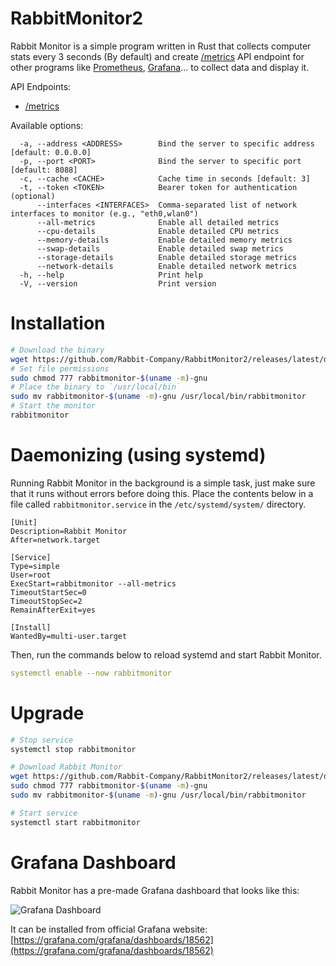 # RabbitMonitor2

Rabbit Monitor is a simple program written in Rust that collects computer stats every 3 seconds (By default) and create [/metrics](https://openmetrics.io/) API endpoint for other programs like [Prometheus](https://prometheus.io/), [Grafana](https://grafana.com/)... to collect data and display it.

API Endpoints:

- [/metrics](https://openmetrics.io/)

Available options:

```
  -a, --address <ADDRESS>        Bind the server to specific address [default: 0.0.0.0]
  -p, --port <PORT>              Bind the server to specific port [default: 8088]
  -c, --cache <CACHE>            Cache time in seconds [default: 3]
  -t, --token <TOKEN>            Bearer token for authentication (optional)
      --interfaces <INTERFACES>  Comma-separated list of network interfaces to monitor (e.g., "eth0,wlan0")
      --all-metrics              Enable all detailed metrics
      --cpu-details              Enable detailed CPU metrics
      --memory-details           Enable detailed memory metrics
      --swap-details             Enable detailed swap metrics
      --storage-details          Enable detailed storage metrics
      --network-details          Enable detailed network metrics
  -h, --help                     Print help
  -V, --version                  Print version
```

# Installation

```bash
# Download the binary
wget https://github.com/Rabbit-Company/RabbitMonitor2/releases/latest/download/rabbitmonitor-$(uname -m)-gnu
# Set file permissions
sudo chmod 777 rabbitmonitor-$(uname -m)-gnu
# Place the binary to `/usr/local/bin`
sudo mv rabbitmonitor-$(uname -m)-gnu /usr/local/bin/rabbitmonitor
# Start the monitor
rabbitmonitor
```

# Daemonizing (using systemd)

Running Rabbit Monitor in the background is a simple task, just make sure that it runs without errors before doing this. Place the contents below in a file called `rabbitmonitor.service` in the `/etc/systemd/system/` directory.

```service
[Unit]
Description=Rabbit Monitor
After=network.target

[Service]
Type=simple
User=root
ExecStart=rabbitmonitor --all-metrics
TimeoutStartSec=0
TimeoutStopSec=2
RemainAfterExit=yes

[Install]
WantedBy=multi-user.target
```

Then, run the commands below to reload systemd and start Rabbit Monitor.

```yml
systemctl enable --now rabbitmonitor
```

# Upgrade

```bash
# Stop service
systemctl stop rabbitmonitor

# Download Rabbit Monitor
wget https://github.com/Rabbit-Company/RabbitMonitor2/releases/latest/download/rabbitmonitor-$(uname -m)-gnu
sudo chmod 777 rabbitmonitor-$(uname -m)-gnu
sudo mv rabbitmonitor-$(uname -m)-gnu /usr/local/bin/rabbitmonitor

# Start service
systemctl start rabbitmonitor
```

# Grafana Dashboard

Rabbit Monitor has a pre-made Grafana dashboard that looks like this:

![Grafana Dashboard](https://raw.githubusercontent.com/Rabbit-Company/RabbitMonitor2/main/images/1.png)

It can be installed from official Grafana website: [https://grafana.com/grafana/dashboards/18562](https://grafana.com/grafana/dashboards/18562)
